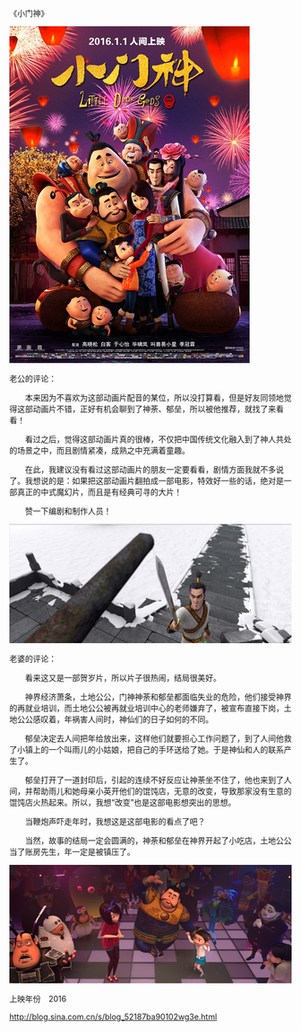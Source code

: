 《小门神》

			
![](./img/001vda4xzy70Hr7xTgi96&690.jpg)


老公的评论：


　　本来因为不喜欢为这部动画片配音的某位，所以没打算看，但是好友同领地觉得这部动画片不错，正好有机会聊到了神荼、郁垒，所以被他推荐，就找了来看看！


　　看过之后，觉得这部动画片真的很棒，不仅把中国传统文化融入到了神人共处的场景之中，而且剧情紧凑，成熟之中充满着童趣。


　　在此，我建议没有看过这部动画片的朋友一定要看看，剧情方面我就不多说了。我想说的是：如果把这部动画片翻拍成一部电影，特效好一些的话，绝对是一部真正的中式魔幻片，而且是有经典可寻的大片！

　　赞一下编剧和制作人员！

![](./img/001vda4xzy70Hrb08HQce&690.jpg)


老婆的评论：

　　看来这又是一部贺岁片，所以片子很热闹，结局很美好。


　　神界经济萧条，土地公公，门神神荼和郁垒都面临失业的危险，他们接受神界的再就业培训，而土地公公被再就业培训中心的老师嫌弃了，被宣布直接下岗，土地公公感叹着，年祸害人间时，神仙们的日子如何的不同。


　　郁垒决定去人间把年给放出来，这样他们就要担心工作问题了，到了人间他救了小镇上的一个叫雨儿的小姑娘，把自己的手环送给了她。于是神仙和人的联系产生了。


　　郁垒打开了一道封印后，引起的连续不好反应让神荼坐不住了，他也来到了人间，并帮助雨儿和她母亲小英开他们的馄饨店，无意的改变，导致那家没有生意的馄饨店火热起来。所以，我想“改变”也是这部电影想突出的思想。

　　当鞭炮声吓走年时，我想这是这部电影的看点了吧？

　　当然，故事的结局一定会圆满的，神荼和郁垒在神界开起了小吃店，土地公公当了账房先生，年一定是被镇压了。


![](./img/001vda4xzy70HrbJgx4ea&690.jpg)


上映年份　2016							
		
http://blog.sina.com.cn/s/blog_52187ba90102wg3e.html
